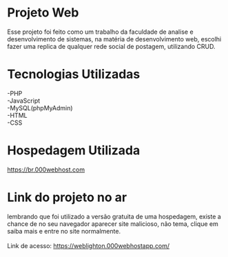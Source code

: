 # Projeto Web
Esse projeto foi feito como um trabalho da faculdade de analise e desenvolvimento de sistemas, na matéria de desenvolvimento web, escolhi fazer uma replica de qualquer rede social de postagem, utilizando CRUD.
# Tecnologias Utilizadas
-PHP<br>
-JavaScript<br>
-MySQL(phpMyAdmin)<br>
-HTML<br>
-CSS
# Hospedagem Utilizada
<a>https://br.000webhost.com</a>
# Link do projeto no ar
lembrando que foi utilizado a versão gratuita de uma hospedagem, existe a chance de no seu navegador aparecer site malicioso, não tema, clique em saiba mais e entre no site normalmente.<br><br>
Link de acesso: <a>https://weblighton.000webhostapp.com/</a>
